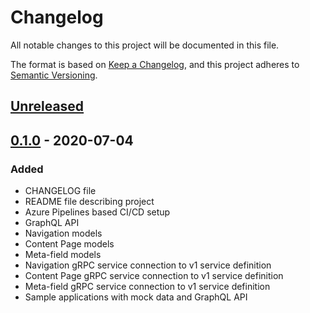 # Changelog

All notable changes to this project will be documented in this file.

The format is based on [Keep a Changelog](https://keepachangelog.com/en/1.0.0/),
and this project adheres to [Semantic Versioning](https://semver.org/spec/v2.0.0.html).

## [Unreleased]

## [0.1.0] - 2020-07-04

### Added

- CHANGELOG file
- README file describing project
- Azure Pipelines based CI/CD setup
- GraphQL API
- Navigation models
- Content Page models
- Meta-field models
- Navigation gRPC service connection to v1 service definition
- Content Page gRPC service connection to v1 service definition
- Meta-field gRPC service connection to v1 service definition
- Sample applications with mock data and GraphQL API

[unreleased]: https://github.com/SorenA/lightops-commerce-gateways-storefront/compare/0.1.0...develop
[0.1.0]: https://github.com/SorenA/lightops-commerce-gateways-storefront/tree/0.1.0
